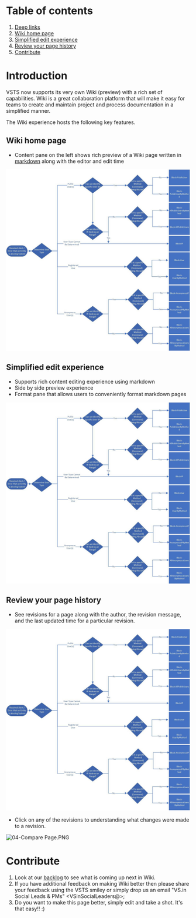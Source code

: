 # Table of contents
1. [Deep links](/Team-Pages/Search-and-Social/VS.In-Social/Wiki-edit-capabilities-(Markdown)/Links/Deep-links#introduction)
2. [Wiki home page](#wiki-home-page)
3. [Simplified edit experience](#simplified-edit-experience)
4. [Review your page history ](#review-your-page-history)
5. [Contribute](#contribute)



 # Introduction

VSTS now supports its very own Wiki (preview) with a rich set of capabilities. Wiki is a great collaboration platform that will make it easy for teams to create and maintain project and process documentation in a simplified manner.

The Wiki experience hosts the following key features.

## Wiki home page
- Content pane on the left shows rich preview of a Wiki page written in [markdown](https://www.visualstudio.com/en-us/docs/reference/markdown-guidance) along with the editor and edit time
 

![Nav pane.gif](1267px-ResourceUtilizationBlockingCmdletSelection.jpg)

## Simplified edit experience
- Supports rich content editing experience using markdown 
- Side by side preview experience
- Format pane that allows users to conveniently format markdown pages
 
![02-Edit experience.PNG](1267px-ResourceUtilizationBlockingCmdletSelection.jpg)

## Review your page history 
- See revisions for a page along with the author, the revision message, and the last updated time for a particular revision.

![03-History page.PNG](1267px-ResourceUtilizationBlockingCmdletSelection.jpg)

- Click on any of the revisions to understanding what changes were made to a revision.

![04-Compare Page.PNG](.attachments/04-Compare-Page.PNG)

# Contribute

1. Look at our [backlog](https://mseng.visualstudio.com/VSOnline/VS.in%20VCX%20Agile/_backlogs/board/Features) to see what is coming up next in Wiki. 
2. If you have additional feedback on making Wiki better then please share your feedback using the VSTS smiley or simply drop us an email "VS.in Social Leads & PMs" <VSinSocialLeaders@>;
3. Do you want to make this page better, simply edit and take a shot. It's that easy!! :)



